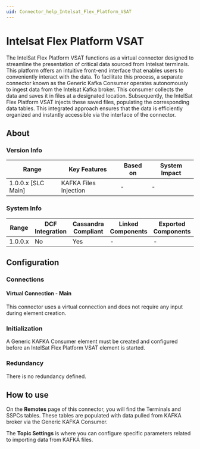 ```yaml
---
uid: Connector_help_Intelsat_Flex_Platform_VSAT
---
```


# Intelsat Flex Platform VSAT

The IntelSat Flex Platform VSAT functions as a virtual connector designed to streamline the presentation of critical data sourced from Intelsat terminals. This platform offers an intuitive front-end interface that enables users to conveniently interact with the data. To facilitate this process, a separate connector known as the Generic Kafka Consumer operates autonomously to ingest data from the Intelsat Kafka broker. This consumer collects the data and saves it in files at a designated location. Subsequently, the IntelSat Flex Platform VSAT injects these saved files, populating the corresponding data tables. This integrated approach ensures that the data is efficiently organized and instantly accessible via the interface of the connector.

## About

### Version Info

| **Range**            | **Key Features**      | **Based on** | **System Impact** |
|----------------------|-----------------------|--------------|-------------------|
| 1.0.0.x \[SLC Main\] | KAFKA Files Injection | \-           | \-                |

### System Info

| Range     | DCF Integration     | Cassandra Compliant     | Linked Components     | Exported Components     |
|-----------|---------------------|-------------------------|-----------------------|-------------------------|
| 1.0.0.x   | No                  | Yes                     | \-                    | \-                      |

## Configuration

### Connections

#### Virtual Connection - Main

This connector uses a virtual connection and does not require any input during element creation.

### Initialization

A Generic KAFKA Consumer element must be created and configured before an IntelSat Flex Platform VSAT element is started.

### Redundancy

There is no redundancy defined.

## How to use

On the **Remotes** page of this connector, you will find the Terminals and SSPCs tables. These tables are populated with data pulled from KAFKA broker via the Generic KAFKA Consumer.

The **Topic Settings** is where you can configure specific parameters related to importing data from KAFKA files.
